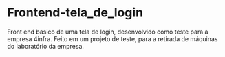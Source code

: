 # Frontend-tela_de_login
Front end basico de uma tela de login, desenvolvido como teste para a empresa 4infra. Feito em um projeto de teste, para a retirada de máquinas do laboratório da empresa.
